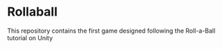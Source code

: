 # Rollaball
This repository contains the first game designed following the Roll-a-Ball tutorial on Unity
